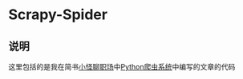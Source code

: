 Scrapy-Spider
============

说明
----

这里包括的是我在简书[小怪聊职场](https://www.jianshu.com/u/c34455009dd8)中[Python爬虫系统](https://www.jianshu.com/nb/18470815)中编写的文章的代码